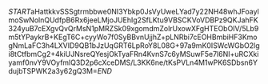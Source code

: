 $START$aHattkkvSSSgtrmbbwe0NI3Ybkp0JsVyUweLYad7y22NH48whJFoaylmoSwNolnQUdfpB6Rx6jeeLMjoJUEhIg2SfLKtu9VBSCKVoVDBPz9QKJahFK324yuB7cEXgvQvQrMsN1pMRZSk09xgomdmZolrUxowXFgHTEObOIV/5Lb9m5tYPaykrB+KEgT6C+cyyWo7f0SyBBvnUjjhZ+pLNRbi7cEOHBmbiHF3KmogNmLaFC3h4LXVID9QB1bJzUqGRT6LpRoY8L08G+97a9mK0ISWcWGbO2lgi8tCtfbmCg2+4kiUJNsreQYesjOkTyaFRn4KvnS7c6yMSuwF5e7l6NI+uRCXkiyamf0nvY9VOyfmlQ3D2p6cXceDMS/L3KK6ne/tKsPVLn4M1wPK6SDbsn6YdujbTSPWK2a3y62gQ3M=$END$